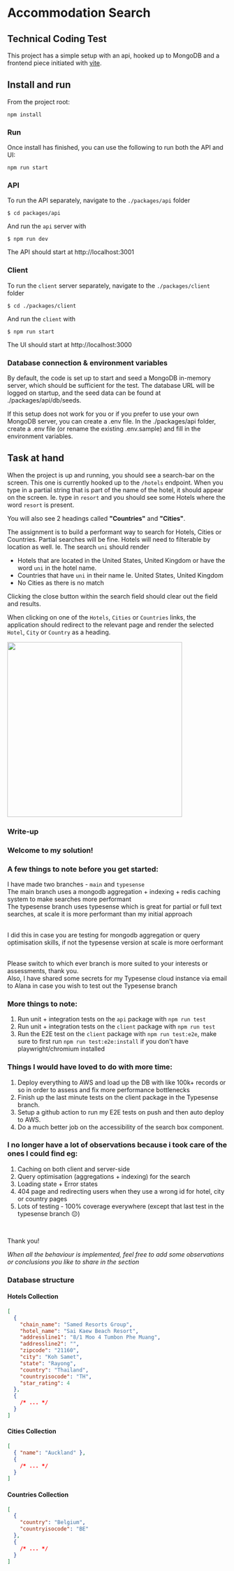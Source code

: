 # Accommodation Search

## Technical Coding Test

This project has a simple setup with an api, hooked up to MongoDB and a frontend piece initiated with [vite](https://vitejs.dev/).

## Install and run

From the project root:

```
npm install
```

### Run

Once install has finished, you can use the following to run both the API and UI:

```
npm run start
```

### API

To run the API separately, navigate to the `./packages/api` folder

```
$ cd packages/api
```

And run the `api` server with

```
$ npm run dev
```

The API should start at http://localhost:3001

### Client

To run the `client` server separately, navigate to the `./packages/client` folder

```
$ cd ./packages/client
```

And run the `client` with

```
$ npm run start
```

The UI should start at http://localhost:3000

### Database connection & environment variables

By default, the code is set up to start and seed a MongoDB in-memory server, which should be sufficient for the test. The database URL will be logged on startup, and the seed data can be found at ./packages/api/db/seeds.

If this setup does not work for you or if you prefer to use your own MongoDB server, you can create a .env file. In the ./packages/api folder, create a .env file (or rename the existing .env.sample) and fill in the environment variables.

## Task at hand

When the project is up and running, you should see a search-bar on the screen. This one is currently hooked up to the `/hotels` endpoint.
When you type in a partial string that is part of the name of the hotel, it should appear on the screen.
Ie. type in `resort` and you should see some Hotels where the word `resort` is present.

You will also see 2 headings called **"Countries"** and **"Cities"**.

The assignment is to build a performant way to search for Hotels, Cities or Countries.
Partial searches will be fine. Hotels will need to filterable by location as well.
Ie. The search `uni` should render

- Hotels that are located in the United States, United Kingdom or have the word `uni` in the hotel name.
- Countries that have `uni` in their name Ie. United States, United Kingdom
- No Cities as there is no match

Clicking the close button within the search field should clear out the field and results.

When clicking on one of the `Hotels`, `Cities` or `Countries` links, the application should redirect to the relevant page and render the selected `Hotel`, `City` or `Country` as a heading.

<img src="./assets/search-example.png" width="400px" />

### Write-up

<!-- Write-up/conclusion section -->
### Welcome to my solution!

### A few things to note before you get started:
I have made two branches - ```main``` and ```typesense``` <br>
The main branch uses a mongodb aggregation + indexing + redis caching system to make searches more performant <br>
The typesense branch uses typesense which is great for partial or full text searches, at scale it is more performant than my initial approach <br> <br>

I did this in case you are testing for mongodb aggregation or query optimisation skills, if not the typesense version at scale is more oerformant<br><br>

Please switch to which ever branch is more suited to your interests or assessments, thank you. <br>
Also, I have shared some secrets for my Typesense cloud instance via email to Alana in case you wish to test out the Typesense branch

### More things to note:
1. Run unit + integration tests on the ```api``` package with ```npm run test```
2. Run unit + integration tests on the ```client``` package with ```npm run test```
3. Run the E2E test on the ```client``` package with ```npm run test:e2e```, make sure to first run ```npm run test:e2e:install``` if you don't have playwright/chromium installed

### Things I would have loved to do with more time:
1. Deploy everything to AWS and load up the DB with like 100k+ records or so in order to assess and fix more performance bottlenecks
2. Finish up the last minute tests on the client package in the Typesense branch.
3. Setup a github action to run my E2E tests on push and then auto deploy to AWS.
4. Do a much better job on the accessibility of the search box component.

### I no longer have a lot of observations because i took care of the ones I could find eg:
1. Caching on both client and server-side
2. Query optimisation (aggregations + indexing) for the search
3. Loading state + Error states
4. 404 page and redirecting users when they use a wrong id for hotel, city or country pages
5. Lots of testing - 100% coverage everywhere (except that last test in the typesense branch 😔)
<br>

Thank you!


_When all the behaviour is implemented, feel free to add some observations or conclusions you like to share in the section_

### Database structure

#### Hotels Collection

```json
[
  {
    "chain_name": "Samed Resorts Group",
    "hotel_name": "Sai Kaew Beach Resort",
    "addressline1": "8/1 Moo 4 Tumbon Phe Muang",
    "addressline2": "",
    "zipcode": "21160",
    "city": "Koh Samet",
    "state": "Rayong",
    "country": "Thailand",
    "countryisocode": "TH",
    "star_rating": 4
  },
  {
    /* ... */
  }
]
```

#### Cities Collection

```json
[
  { "name": "Auckland" },
  {
    /* ... */
  }
]
```

#### Countries Collection

```json
[
  {
    "country": "Belgium",
    "countryisocode": "BE"
  },
  {
    /* ... */
  }
]
```
